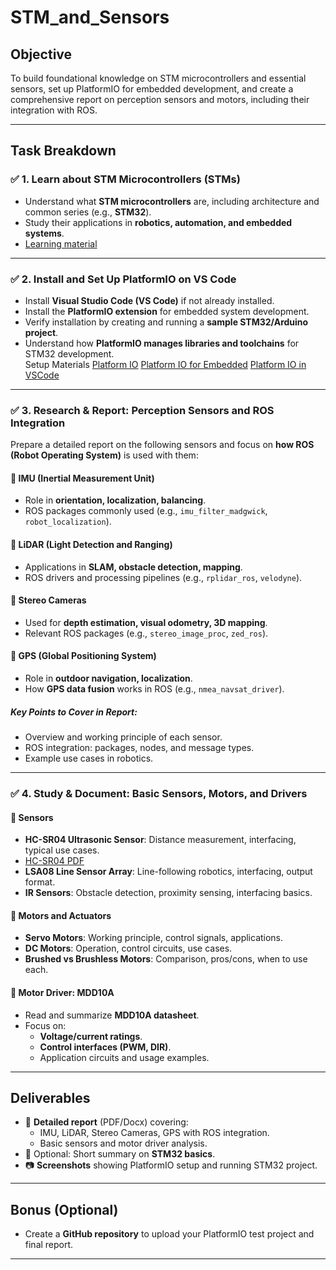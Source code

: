 # STM_and_Sensors


## **Objective**  
To build foundational knowledge on STM microcontrollers and essential sensors, set up PlatformIO for embedded development, and create a comprehensive report on perception sensors and motors, including their integration with ROS.  

---

## **Task Breakdown**  

### ✅ 1. Learn about STM Microcontrollers (STMs)  
- Understand what **STM microcontrollers** are, including architecture and common series (e.g., **STM32**).  
- Study their applications in **robotics, automation, and embedded systems**.  
- [Learning material](https://www.st.com/resource/en/datasheet/cd00237391.pdf)  

---

### ✅ 2. Install and Set Up PlatformIO on VS Code  
- Install **Visual Studio Code (VS Code)** if not already installed.  
- Install the **PlatformIO extension** for embedded system development.  
- Verify installation by creating and running a **sample STM32/Arduino project**.  
- Understand how **PlatformIO manages libraries and toolchains** for STM32 development.  
Setup Materials
[Platform IO](https://platformio.org/)
[Platform IO for Embedded](https://docs.platformio.org/en/latest/)
[Platform IO in VSCode](https://platformio.org/install/ide?install=vscode)  
---

### ✅ 3. Research & Report: Perception Sensors and ROS Integration  
Prepare a detailed report on the following sensors and focus on **how ROS (Robot Operating System)** is used with them:  

#### 🔹 IMU (Inertial Measurement Unit)  
- Role in **orientation, localization, balancing**.  
- ROS packages commonly used (e.g., `imu_filter_madgwick`, `robot_localization`).  

#### 🔹 LiDAR (Light Detection and Ranging)  
- Applications in **SLAM, obstacle detection, mapping**.  
- ROS drivers and processing pipelines (e.g., `rplidar_ros`, `velodyne`).  

#### 🔹 Stereo Cameras  
- Used for **depth estimation, visual odometry, 3D mapping**.  
- Relevant ROS packages (e.g., `stereo_image_proc`, `zed_ros`).  

#### 🔹 GPS (Global Positioning System)  
- Role in **outdoor navigation, localization**.  
- How **GPS data fusion** works in ROS (e.g., `nmea_navsat_driver`).  

##### **Key Points to Cover in Report**:  
- Overview and working principle of each sensor.  
- ROS integration: packages, nodes, and message types.  
- Example use cases in robotics.  

---

### ✅ 4. Study & Document: Basic Sensors, Motors, and Drivers  

#### 🔹 Sensors  
- **HC-SR04 Ultrasonic Sensor**: Distance measurement, interfacing, typical use cases.
- [HC-SR04 PDF](https://github.com/TeamRoboManipal24/STM_and_Sensors/blob/main/LearningMaterial/HCSR04-datasheet-version-1.pdf)
- **LSA08 Line Sensor Array**: Line-following robotics, interfacing, output format.  
- **IR Sensors**: Obstacle detection, proximity sensing, interfacing basics.  

#### 🔹 Motors and Actuators  
- **Servo Motors**: Working principle, control signals, applications.  
- **DC Motors**: Operation, control circuits, use cases.  
- **Brushed vs Brushless Motors**: Comparison, pros/cons, when to use each.  

#### 🔹 Motor Driver: **MDD10A**  
- Read and summarize **MDD10A datasheet**.  
- Focus on:  
  - **Voltage/current ratings**.  
  - **Control interfaces (PWM, DIR)**.  
  - Application circuits and usage examples.  

---

## **Deliverables**  

- 📄 **Detailed report** (PDF/Docx) covering:  
  - IMU, LiDAR, Stereo Cameras, GPS with ROS integration.  
  - Basic sensors and motor driver analysis.  
- 📑 Optional: Short summary on **STM32 basics**.  
- 📷 **Screenshots** showing PlatformIO setup and running STM32 project.  

---

## **Bonus (Optional)**  
- Create a **GitHub repository** to upload your PlatformIO test project and final report.  

---

